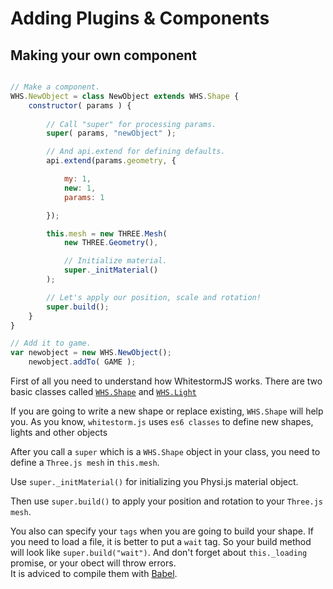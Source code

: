 # Adding Plugins & Components

## Making your own component

```javascript

// Make a component.
WHS.NewObject = class NewObject extends WHS.Shape {
	constructor( params ) {
		
		// Call "super" for processing params.
		super( params, "newObject" );

		// And api.extend for defining defaults.
		api.extend(params.geometry, {

            my: 1,
            new: 1,
            params: 1

        });

        this.mesh = new THREE.Mesh(
			new THREE.Geometry(),

			// Initialize material.
			super._initMaterial()
        );

		// Let's apply our position, scale and rotation!
        super.build();
	}
}

// Add it to game.
var newobject = new WHS.NewObject();
	newobject.addTo( GAME );

```

First of all you need to understand how WhitestormJS works. There are two basic
classes called [`WHS.Shape`](#whs-shape-super-class) and [`WHS.Light`](#whs-light-super-class)

If you are going to write a new shape or replace existing, `WHS.Shape` will help you.
As you know, `whitestorm.js` uses `es6 classes` to define new shapes, lights and other objects

After you call a `super` which is a `WHS.Shape` object in your class, you need to define a `Three.js mesh` in `this.mesh`.

Use `super._initMaterial()` for initializing you Physi.js material object.

Then use `super.build()` to apply your position and rotation to your `Three.js mesh`.

<aside class="notice">You also can specify your <code>tags</code> when you are going to build your shape. If you need to load a file, it is better to put a <code>wait</code> tag. So your build method will look like <code>super.build("wait")</code>. And don't forget about <code>this._loading</code> promise, or your obect will throw errors.</aside>

<aside class="warning yellow">It is adviced to compile them with <a href="https://babeljs.io/">Babel</a>.</aside>